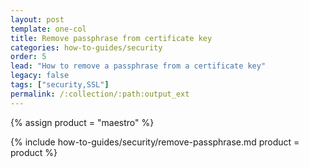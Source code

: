 ```yaml
---
layout: post
template: one-col
title: Remove passphrase from certificate key
categories: how-to-guides/security
order: 5
lead: "How to remove a passphrase from a certificate key"
legacy: false
tags: ["security,SSL"]
permalink: /:collection/:path:output_ext
---
```


{% assign product = "maestro" %}

{% include how-to-guides/security/remove-passphrase.md product = product %}